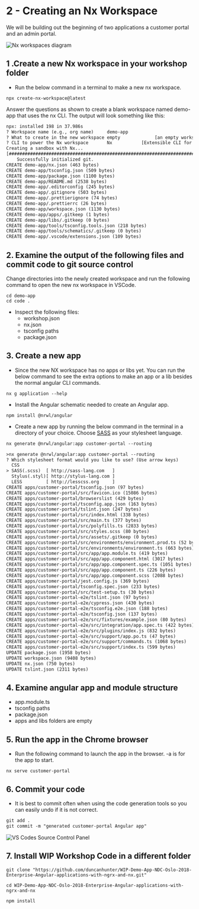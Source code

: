 # 2 -  Creating an Nx Workspace

We will be building out the beginning of two applications a customer portal and an admin portal.

![Nx workspaces diagram](.gitbook/assets/image%20%287%29.png)

## 1 .Create a new Nx workspace in your workshop folder

* Run the below command in a terminal to make a new nx workspace.

```text
npx create-nx-workspace@latest
```

Answer the questions as shown to create a blank workspace named demo-app that uses the nx CLI.  The output will look something like this:

```txt
npx: installed 198 in 37.986s
? Workspace name (e.g., org name)     demo-app
? What to create in the new workspace empty             [an empty workspace]
? CLI to power the Nx workspace       Nx           [Extensible CLI for JavaScript and TypeScript applications]
Creating a sandbox with Nx...
[##################################################################################################################################################] 364/364 new demo-app --preset="empty" --interactive=false --collection=@nrwl/workspace
    Successfully initialized git.
CREATE demo-app/nx.json (463 bytes)
CREATE demo-app/tsconfig.json (509 bytes)
CREATE demo-app/package.json (1100 bytes)
CREATE demo-app/README.md (2538 bytes)
CREATE demo-app/.editorconfig (245 bytes)
CREATE demo-app/.gitignore (503 bytes)
CREATE demo-app/.prettierignore (74 bytes)
CREATE demo-app/.prettierrc (26 bytes)
CREATE demo-app/workspace.json (1130 bytes)
CREATE demo-app/apps/.gitkeep (1 bytes)
CREATE demo-app/libs/.gitkeep (0 bytes)
CREATE demo-app/tools/tsconfig.tools.json (218 bytes)
CREATE demo-app/tools/schematics/.gitkeep (0 bytes)
CREATE demo-app/.vscode/extensions.json (109 bytes)
```

## 2. Examine the output of the following files and commit code to git source control

Change directories into the newly created workspace and run the following command to open the new nx workspace in VSCode.

```text
cd demo-app
cd code .
```

* Inspect the following files:
  * workshop.json
  * nx.json
  * tsconfig paths
  * package.json

## 3. Create a new app

* Since the new NX workspace has no apps or libs yet. You can run the below command to see the extra options to make an app or a lib besides the normal angular CLI commands.

```text
nx g application --help
```

* Install the Angular schematic needed to create an Angular app.

```text
npm install @nrwl/angular
```

* Create a new app by running the below command in the terminal in a directory of your choice.  Choose [SASS](https://sass-lang.com/documentation) as your stylesheet language.

```txt
nx generate @nrwl/angular:app customer-portal --routing
```

```txt
>nx generate @nrwl/angular:app customer-portal --routing
? Which stylesheet format would you like to use? (Use arrow keys)
  CSS
> SASS(.scss)  [ http://sass-lang.com   ]
  Stylus(.styl)[ http://stylus-lang.com ]
  LESS         [ http://lesscss.org     ]
CREATE apps/customer-portal/tsconfig.json (97 bytes)
CREATE apps/customer-portal/src/favicon.ico (15086 bytes)
CREATE apps/customer-portal/browserslist (429 bytes)
CREATE apps/customer-portal/tsconfig.app.json (163 bytes)
CREATE apps/customer-portal/tslint.json (247 bytes)
CREATE apps/customer-portal/src/index.html (338 bytes)
CREATE apps/customer-portal/src/main.ts (377 bytes)
CREATE apps/customer-portal/src/polyfills.ts (2833 bytes)
CREATE apps/customer-portal/src/styles.scss (80 bytes)
CREATE apps/customer-portal/src/assets/.gitkeep (0 bytes)
CREATE apps/customer-portal/src/environments/environment.prod.ts (52 bytes)
CREATE apps/customer-portal/src/environments/environment.ts (663 bytes)
CREATE apps/customer-portal/src/app/app.module.ts (419 bytes)
CREATE apps/customer-portal/src/app/app.component.html (3017 bytes)
CREATE apps/customer-portal/src/app/app.component.spec.ts (1051 bytes)
CREATE apps/customer-portal/src/app/app.component.ts (226 bytes)
CREATE apps/customer-portal/src/app/app.component.scss (2088 bytes)
CREATE apps/customer-portal/jest.config.js (369 bytes)
CREATE apps/customer-portal/tsconfig.spec.json (233 bytes)
CREATE apps/customer-portal/src/test-setup.ts (30 bytes)
CREATE apps/customer-portal-e2e/tslint.json (97 bytes)
CREATE apps/customer-portal-e2e/cypress.json (430 bytes)
CREATE apps/customer-portal-e2e/tsconfig.e2e.json (188 bytes)
CREATE apps/customer-portal-e2e/tsconfig.json (137 bytes)
CREATE apps/customer-portal-e2e/src/fixtures/example.json (80 bytes)
CREATE apps/customer-portal-e2e/src/integration/app.spec.ts (422 bytes)
CREATE apps/customer-portal-e2e/src/plugins/index.js (832 bytes)
CREATE apps/customer-portal-e2e/src/support/app.po.ts (47 bytes)
CREATE apps/customer-portal-e2e/src/support/commands.ts (1068 bytes)
CREATE apps/customer-portal-e2e/src/support/index.ts (599 bytes)
UPDATE package.json (1958 bytes)
UPDATE workspace.json (9408 bytes)
UPDATE nx.json (750 bytes)
UPDATE tslint.json (2311 bytes)
```

## 4. Examine angular app and module structure

* app.module.ts
* tsconfig paths
* package.json
* apps and libs folders are empty

## 5. Run the app in the Chrome browser

* Run the following command to launch the app in the browser. -a is for the app to start.

```text
nx serve customer-portal
```

## 6. Commit your code

* It is best to commit often when using the code generation tools so you can easily undo if it is not correct.

```txt
git add .
git commit -m "generated customer-portal Angular app"
```

![VS Codes Source Control Panel](.gitbook/assets/image%20%283%29.png)

## 7. Install WIP Workshop Code in a different folder <a id="wipcoursecode"></a>

```text
git clone "https://github.com/duncanhunter/WIP-Demo-App-NDC-Oslo-2018-Enterprise-Angular-applications-with-ngrx-and-nx.git"
​
cd WIP-Demo-App-NDC-Oslo-2018-Enterprise-Angular-applications-with-ngrx-and-nx

npm install
```
